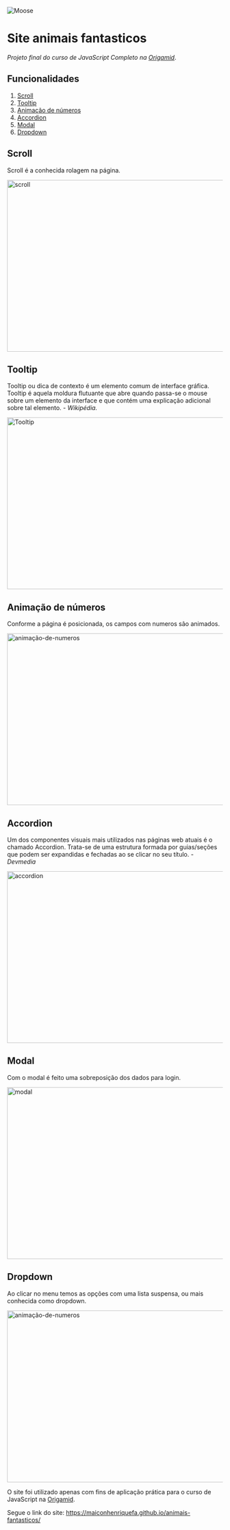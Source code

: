 <p>
 <img src="https://raw.githubusercontent.com/Kornil/Chingu-Animal-Icons/master/animals/lion/apple-touch-icon-114x114.png" title="Moose" alt="Moose">
</p>

# Site animais fantasticos
*Projeto final do curso de JavaScript Completo na <a href="https://www.origamid.com/">Origamid</a>*.

## Funcionalidades

1. [Scroll](#scroll)
1. [Tooltip](#tooltip)
1. [Animação de números](#animação-de-números)
1. [Accordion](#accordion)
1. [Modal](#modal)
1. [Dropdown](#dropdown)

## Scroll

Scroll é a conhecida rolagem na página.

<img alt="scroll" src="https://j.gifs.com/169qR0.gif" width="650" height="400" />

## Tooltip

Tooltip ou dica de contexto é um elemento comum de interface gráfica. 
Tooltip é aquela moldura flutuante que abre quando passa-se o mouse sobre
um elemento da interface e que contém uma explicação adicional sobre tal elemento. *- Wikipédia.*

<img alt="Tooltip" src="https://j.gifs.com/J8PA59.gif" width="650" height="400" />

## Animação de números
Conforme a página é posicionada, os campos com numeros são animados.

<img alt="animação-de-numeros" src="https://j.gifs.com/369vW4.gif" width="650" height="400" />

## Accordion

Um dos componentes visuais mais utilizados nas páginas web atuais é o chamado Accordion. 
Trata-se de uma estrutura formada por guias/seções que podem ser expandidas e fechadas ao se clicar no seu título. *- Devmedia*

<img alt="accordion" src="https://j.gifs.com/pZzKyX.gif" width="650" height="400" />

## Modal

Com o modal é feito uma sobreposição dos dados para login.

<img alt="modal" src="https://j.gifs.com/EqPv3m.gif" width="650" height="400" />

## Dropdown

Ao clicar no menu temos as opções com uma lista suspensa, ou mais conhecida como dropdown.

<img alt="animação-de-numeros" src="https://j.gifs.com/OgZk3B.gif" width="650" height="400" />

O site foi utilizado apenas com fins de aplicação prática 
para o curso de JavaScript na <a href="https://www.origamid.com/">Origamid</a>.

Segue o link do site: https://maiconhenriquefa.github.io/animais-fantasticos/
